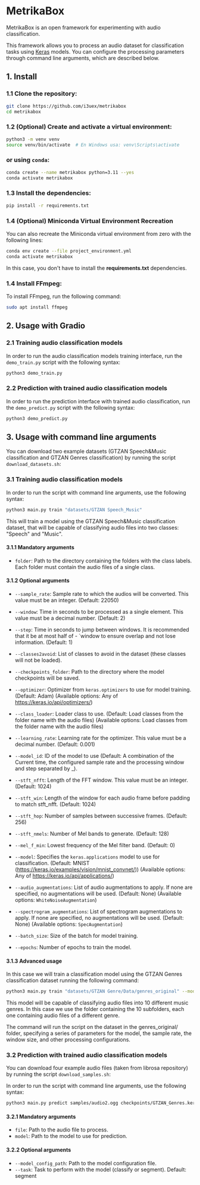 # MetrikaBox

MetrikaBox is an open framework for experimenting with audio classification. 

This framework allows you to process an audio dataset for classification tasks using [Keras][keras] models. You can configure the processing parameters through command line arguments, which are described below.

[keras]: https://keras.io/ "The purpose of Keras is to give an unfair advantage to any developer looking to ship Machine Learning-powered apps"

## 1. Install

### 1.1 Clone the repository:

```bash
git clone https://github.com/i3uex/metrikabox
cd metrikabox
```

### 1.2 (Optional) Create and activate a virtual environment:

```bash
python3 -m venv venv
source venv/bin/activate  # En Windows usa: venv\Scripts\activate
```

### or using `conda`:

```bash
conda create --name metrikabox python=3.11 --yes
conda activate metrikabox
```

### 1.3 Install the dependencies:

```bash
pip install -r requirements.txt
```

### 1.4 (Optional) Miniconda Virtual Environment Recreation

You can also recreate the Miniconda virtual environment from zero with the following lines:

```bash
conda env create --file project_environment.yml
conda activate metrikabox
```

In this case, you don't have to install the **requirements.txt** dependencies.

### 1.4 Install FFmpeg:

To install FFmpeg, run the following command:
```bash
sudo apt install ffmpeg
```

## 2. Usage with Gradio

### 2.1 Training audio classification models

In order to run the audio classification models training interface, run the `demo_train.py` script with the following syntax:

```bash
python3 demo_train.py
```

### 2.2 Prediction with trained audio classification models

In order to run the prediction interface with trained audio classification, run the `demo_predict.py` script with the following syntax:

```bash
python3 demo_predict.py
```

## 3. Usage with command line arguments

You can download two example datasets (GTZAN Speech&Music classification and GTZAN Genres classification) by running the script `download_datasets.sh`:

### 3.1 Training audio classification models

In order to run the script with command line arguments, use the following syntax:

```bash
python3 main.py train "datasets/GTZAN Speech_Music"
```

This will train a model using the GTZAN Speech&Music classification dataset, that will be capable of classifying audio files into two classes: "Speech" and "Music".

#### 3.1.1 Mandatory arguments

- `folder`: Path to the directory containing the folders with the class labels. Each folder must contain the audio files of a single class. 

#### 3.1.2 Optional arguments

- `--sample_rate`: Sample rate to which the audios will be converted. This value must be an integer.
(Default: 22050)

- `--window`: Time in seconds to be processed as a single element. This value must be a decimal number.
(Default: 2)

- `--step`: Time in seconds to jump between windows. It is recommended that it be at most half of - `window to ensure overlap and not lose information.
(Default: 1)

- `--classes2avoid`: List of classes to avoid in the dataset (these classes will not be loaded).

- `--checkpoints_folder`: Path to the directory where the model checkpoints will be saved.

- `--optimizer`: Optimizer from `keras.optimizers` to use for model training.
(Default: Adam)
(Available options: Any of https://keras.io/api/optimizers/)

- `--class_loader`: Loader class to use.
(Default: Load classes from the folder name with the audio files)
(Available options: Load classes from the folder name with the audio files)

- `--learning_rate`: Learning rate for the optimizer. This value must be a decimal number.
(Default: 0.001)

- `--model_id`: ID of the model to use 
(Default: A combination of the Current time, the configured sample rate and the processing window and step separated by _).

- `--stft_nfft`: Length of the FFT window. This value must be an integer.
(Default: 1024)

- `--stft_win`: Length of the window for each audio frame before padding to match stft_nfft.
(Default: 1024)

- `--stft_hop`: Number of samples between successive frames.
(Default: 256)

- `--stft_nmels`: Number of Mel bands to generate.
(Default: 128)

- `--mel_f_min`: Lowest frequency of the Mel filter band.
(Default: 0)

- `--model`: Specifies the `keras.applications` model to use for classification.
(Default: MNIST (https://keras.io/examples/vision/mnist_convnet/))
(Available options: Any of https://keras.io/api/applications/)

- `--audio_augmentations`: List of audio augmentations to apply. If none are specified, no augmentations will be used.
(Default: None)
(Available options: `WhiteNoiseAugmentation`)

- `--spectrogram_augmentations`: List of spectrogram augmentations to apply. If none are specified, no augmentations will be used.
(Default: None)
(Available options: `SpecAugmentation`)

- `--batch_size`: Size of the batch for model training.

- `--epochs`: Number of epochs to train the model.


#### 3.1.3 Advanced usage

In this case we will train a classification model using the GTZAN Genres classification dataset running the following command:

```bash 
python3 main.py train "datasets/GTZAN Genre/Data/genres_original" --model keras.MobileNetV2 --model_id "GTZAN_Genres" -sr 16000 --window 5 --step 2.5 --batch_size 32 --epochs 100 --learning_rate 0.001 --audio_augmentations [WhiteNoiseAugmentation]
```

This model will be capable of classifying audio files into 10 different music genres. In this case we use the folder containing the 10 subfolders, each one containing audio files of a different genre.

The command will run the script on the dataset in the genres_original/ folder, specifying a series of parameters for the model, the sample rate, the window size, and other processing configurations.

### 3.2 Prediction with trained audio classification models

You can download four example audio files (taken from librosa repository) by running the script `download_samples.sh`:

In order to run the script with command line arguments, use the following syntax:

```bash
python3 main.py predict samples/audio2.ogg checkpoints/GTZAN_Genres.keras checkpoints/model_config/GTZAN_Genres/model-config.json
```

#### 3.2.1 Mandatory arguments

- `file`: Path to the audio file to process.
- `model`: Path to the model to use for prediction.

#### 3.2.2 Optional arguments

- `--model_config_path`: Path to the model configuration file.
- `--task`: Task to perform with the model (classify or segment). Default: segment

